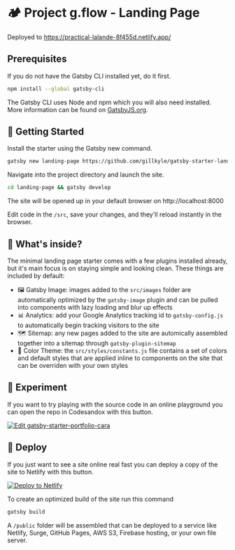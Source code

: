 # 🏕 Project g.flow - Landing Page

Deployed to https://practical-lalande-8f455d.netlify.app/

## Prerequisites

If you do not have the Gatsby CLI installed yet, do it first.

```bash
npm install --global gatsby-cli
```

The Gatsby CLI uses Node and npm which you will also need installed. More information can be found on [GatsbyJS.org](https://www.gatsbyjs.org/tutorial/part-one/).

## 🚀 Getting Started

Install the starter using the Gatsby new command.

```bash
gatsby new landing-page https://github.com/gillkyle/gatsby-starter-landing-page.git
```

Navigate into the project directory and launch the site.

```bash
cd landing-page && gatsby develop
```

The site will be opened up in your default browser on http://localhost:8000

Edit code in the `/src`, save your changes, and they'll reload instantly in the browser.

## 🧐 What's inside?

The minimal landing page starter comes with a few plugins installed already, but it's main focus is on staying simple and looking clean. These things are included by default:

- 🖼 Gatsby Image: images added to the `src/images` folder are automatically optimized by the `gatsby-image` plugin and can be pulled into components with lazy loading and blur up effects
- 📊 Analytics: add your Google Analytics tracking id to `gatsby-config.js` to automatically begin tracking visitors to the site
- 🗺 Sitemap: any new pages added to the site are automically assembled together into a sitemap through `gatsby-plugin-sitemap`
- 🎨 Color Theme: the `src/styles/constants.js` file contains a set of colors and default styles that are applied inline to components on the site that can be overriden with your own styles

## 🧪 Experiment

If you want to try playing with the source code in an online playground you can open the repo in Codesandox with this button.

[![Edit gatsby-starter-portfolio-cara](https://codesandbox.io/static/img/play-codesandbox.svg)](https://codesandbox.io/s/github/gillkyle/gatsby-starter-landing-page/tree/master/)

## 💫 Deploy

If you just want to see a site online real fast you can deploy a copy of the site to Netlify with this button.

[![Deploy to Netlify](https://www.netlify.com/img/deploy/button.svg)](https://app.netlify.com/start/deploy?repository=https://github.com/gillkyle/gatsby-starter-landing-page)

To create an optimized build of the site run this command

```bash
gatsby build
```

A `/public` folder will be assembled that can be deployed to a service like Netlify, Surge, GitHub Pages, AWS S3, Firebase hosting, or your own file server.
